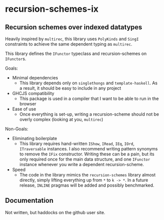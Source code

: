 
# recursion-schemes-ix

## Recursion schemes over indexed datatypes

Heavily inspired by `multirec`, this library uses `PolyKinds`
and `SingI` constraints to achieve the same dependent typing as `multirec`.

This library defines the `IFunctor` typeclass and recursion-schemes
on `IFunctor`s.

Goals:
* Minimal dependencies
  - This library depends only on `singlethongs` and `template-haskell`. As a
    result, it should be easy to include in any project
* GHCJS compatibility
  - This package is used in a compiler that I want to be able to run in the
    browser
* Ease of use
  - Once everything is set-up, writing a recursion-scheme should not be
    overly complex (looking at you, `multirec`)

Non-Goals:
* Eliminating boilerplate
  - This library requires hand-written `IShow`, `IRead`, `IEq`, `IOrd`, `ITraversable` instances.
    I also recommend writing pattern synonyms to remove the `IFix` constructor.
    Writing these can be a pain, but its only required once for the main data structure,
    and one `IFunctor` instance whenever you write a dependent recursion-scheme.
* Speed
  - The code in the library mimics the `recursion-schemes` library almost directly,
    simply lifting everything up from `*` to `k -> *`. In a future release,
    `INLINE` pragmas will be added and possibly benchmarked.

## Documentation

Not written, but haddocks on the github user site.
